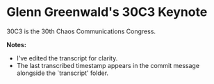 Glenn Greenwald's 30C3 Keynote
======================

30C3 is the 30th Chaos Communications Congress.

**Notes:**

* I've edited the transcript for clarity.
* The last transcribed timestamp appears in the commit message alongside the `transcript' folder.
